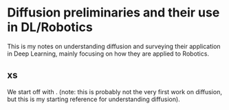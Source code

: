 # Diffusion preliminaries and their use in DL/Robotics

This is my notes on understanding diffusion and surveying their application in Deep Learning, mainly focusing on how they are applied to Robotics.

## xs

We start off with . (note: this is probably not the very first work on diffusion, but this is my starting reference for understanding diffusion).


